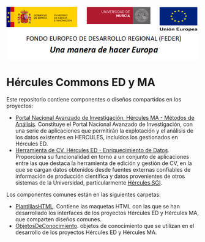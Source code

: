 ![](Docs/media/CabeceraDocumentosMD.png)

# Hércules Commons ED y MA

Este repositorio contiene componentes o diseños compartidos en los proyectos:

- [Portal Nacional Avanzado de Investigación. Hércules MA - Métodos de Análisis](https://github.com/HerculesCRUE/HerculesMA). Constituye el Portal Nacional Avanzado de Investigación, con una serie de aplicaciones que permitirán la explotación y el análisis de los datos existentes en HERCULES, incluidos los gestionados en Hércules ED.
- [Herramienta de CV. Hércules ED - Enriquecimiento de Datos](https://github.com/HerculesCRUE/HerculesED). Proporciona su funcionalidad en torno a un conjunto de aplicaciones entre las que destaca la herramienta de edición y gestión de CV, en la que se cargan datos obtenidos desde fuentes externas confiables de información de producción científica y datos provenientes de otros sistemas de la Universidad, particularmente [Hércules SGI](https://github.com/HerculesCRUE/SGI).

Los componentes comunes están en las siguientes carpetas:
* [PlantillasHTML](./plantillasHTML). Contiene las maquetas HTML con las que se han desarrollado los interfaces de los proyectos Hércules ED y Hércules MA, que comparten diseños comunes.
* [ObjetosDeConocimiento](./ObjetosDeConocimiento). objetos de conocimiento que se utilizan en el desarrollo de los proyectos Hércules ED y Hércules MA.
